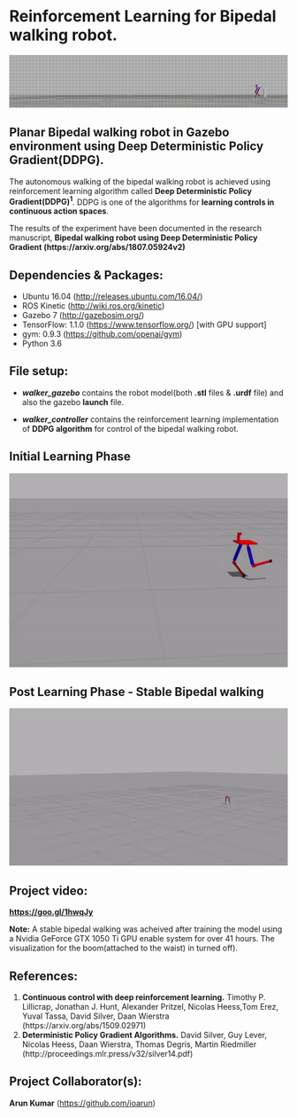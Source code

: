 # Reinforcement Learning for Bipedal walking robot.
<p align= "center">
  <img src="walker_controller/src/biped.gif/">
</p>

## Planar Bipedal walking robot in Gazebo environment using Deep Deterministic Policy Gradient(DDPG).
The autonomous walking of the bipedal walking robot is achieved using reinforcement learning algorithm called <b>Deep Deterministic Policy Gradient(DDPG)<sup>1</sup></b>. DDPG is one of the algorithms for <b>learning controls in continuous action spaces</b>.
<p>The results of the experiment have been documented in the research manuscript, <b>Bipedal walking robot using Deep Deterministic Policy Gradient (https://arxiv.org/abs/1807.05924v2)</b></p>

## Dependencies & Packages:
- Ubuntu 16.04 (http://releases.ubuntu.com/16.04/)
- ROS Kinetic (http://wiki.ros.org/kinetic)
- Gazebo 7 (http://gazebosim.org/)
- TensorFlow: 1.1.0 (https://www.tensorflow.org/) [with GPU support] 
- gym: 0.9.3 (https://github.com/openai/gym)
- Python 3.6

## File setup:
- ***walker_gazebo*** contains the robot model(both **.stl** files & **.urdf** file) and also the gazebo **launch** file.

- ***walker_controller*** contains the reinforcement learning implementation of **DDPG algorithm** for control of the bipedal walking robot.
 
 ## Initial Learning Phase
<p align= "center">
  <img src="walker_controller/src/training_1.gif/" height="350" width="600">
</p>

  ## Post Learning Phase - Stable Bipedal walking
<p align= "center">
  <img src="walker_controller/src/trained.gif/">
</p>

## Project video: 
**https://goo.gl/1hwqJy**

**Note:** A stable bipedal walking was acheived after training the model using a Nvidia GeForce GTX 1050 Ti GPU enable system for over 41 hours. The visualization for the boom(attached to the waist) in turned off).

## References:
<ol>
  <li><b>Continuous control with deep reinforcement learning.</b> Timothy P. Lillicrap, Jonathan J. Hunt, Alexander Pritzel, Nicolas Heess,Tom Erez, Yuval Tassa, David Silver, Daan Wierstra (https://arxiv.org/abs/1509.02971) </li>
<li><b>Deterministic Policy Gradient Algorithms.</b> David Silver, Guy Lever, Nicolas Heess, Daan Wierstra,  Thomas Degris,  Martin Riedmiller (http://proceedings.mlr.press/v32/silver14.pdf)</li>
</ol>

## Project Collaborator(s): 
**Arun Kumar** (https://github.com/ioarun)

